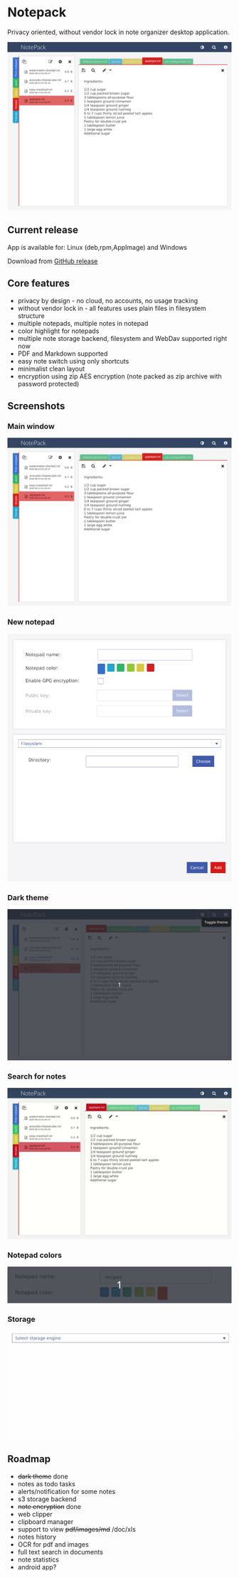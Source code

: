 # Notepack

Privacy oriented, without vendor lock in note organizer desktop application.

![Main notepack window](/gfx/screen1.png)

## Current release

App is available for: Linux (deb,rpm,AppImage) and Windows

Download from [GitHub release](https://github.com/Ogefest/Notepack/releases)


## Core features

- privacy by design - no cloud, no accounts, no usage tracking
- without vendor lock in - all features uses plain files in filesystem structure
- multiple notepads, multiple notes in notepad
- color highlight for notepads
- multiple note storage backend, filesystem and WebDav supported right now
- PDF and Markdown supported
- easy note switch using only shortcuts
- minimalist clean layout
- encryption using zip AES encryption (note packed as zip archive with password protected)

## Screenshots

### Main window
![Main notepack window](/gfx/screen1.png)

### New notepad
![New notepad](/gfx/new-notepad.png)


### Dark theme
![Dark theme](/gfx/dark-mode.gif)

### Search for notes
![Search for notes](/gfx/search.gif)

### Notepad colors
![Colors](/gfx/colors.gif)

### Storage
![Storage](/gfx/storage.gif)

## Roadmap

- ~~dark theme~~ done
- notes as todo tasks
- alerts/notification for some notes
- s3 storage backend
- ~~note encryption~~ done
- web clipper
- clipboard manager
- support to view ~~pdf/images/md~~ /doc/xls
- notes history
- OCR for pdf and images
- full text search in documents
- note statistics
- android app?
